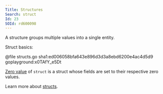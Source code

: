 ```yaml
---
Title: Structures
Search: struct
Id: 23
SOId: rd600098
---
```

A structure groups multiple values into a single entity.

Struct basics:

@file structs.go sha1:ed006058bfa643e896d3d3a8ebd6200e4ac4d5d9 goplayground:x0TAfY_e5Dt

[Zero value](29) of `struct` is a struct whose fields are set to their respective zero values.

Learn more about [structs](80).
